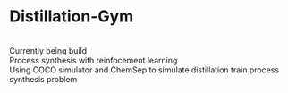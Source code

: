 # Distillation-Gym
<br>
Currently being build
<br>
Process synthesis with reinfocement learning
<br>
Using COCO simulator and ChemSep to simulate distillation train process synthesis problem
<br>
